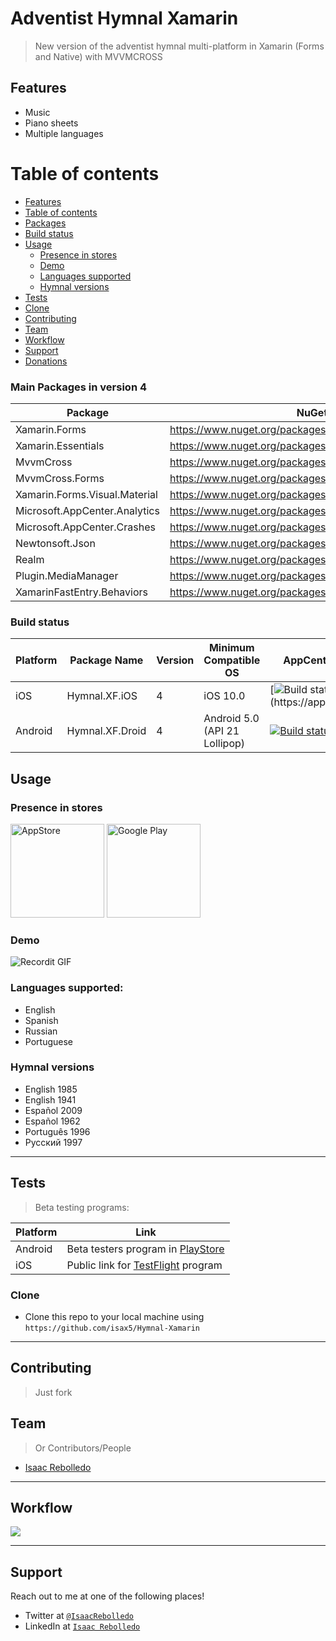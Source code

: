 # Adventist Hymnal Xamarin
> New version of the adventist hymnal multi-platform in Xamarin (Forms and Native) with MVVMCROSS



## Features
- Music
- Piano sheets
- Multiple languages


Table of contents
============

<!--ts-->
   * [Features](#features)
   * [Table of contents](#table-of-contents)
   * [Packages](#main-packages-in-version-4)
   * [Build status](#build-status)
   * [Usage](#usage)
      * [Presence in stores](#presence-in-stores)
      * [Demo](#demo)
      * [Languages supported](#languages-supported)
      * [Hymnal versions](#hymnal-versions)
   * [Tests](#tests)
   * [Clone](#clone)
   * [Contributing](#contributing)
   * [Team](#team)
   * [Workflow](#workflow)
   * [Support](#support)
   * [Donations](#donations-soon)
<!--te-->

### Main Packages in version 4
|Package                       |NuGet Link                                                       |
|------------------------------|-----------------------------------------------------------------|
|Xamarin.Forms                 |https://www.nuget.org/packages/Xamarin.Forms/                    |
|Xamarin.Essentials            |https://www.nuget.org/packages/Xamarin.Essentials/               |
|MvvmCross                     |https://www.nuget.org/packages/MvvmCross/                        |
|MvvmCross.Forms               |https://www.nuget.org/packages/MvvmCross.Forms/                  |
|Xamarin.Forms.Visual.Material |https://www.nuget.org/packages/Xamarin.Forms.Visual.Material/    |
|Microsoft.AppCenter.Analytics |https://www.nuget.org/packages/Microsoft.AppCenter.Analytics/    |
|Microsoft.AppCenter.Crashes   |https://www.nuget.org/packages/Microsoft.AppCenter.Crashes/      |
|Newtonsoft.Json               |https://www.nuget.org/packages/Newtonsoft.Json/                  |
|Realm                         |https://www.nuget.org/packages/Realm/                            |
|Plugin.MediaManager           |https://www.nuget.org/packages/Plugin.MediaManager/              |
|XamarinFastEntry.Behaviors    |https://www.nuget.org/packages/XamarinFastEntry.Behaviors/       |


### Build status
<!-- Original Build links -->
<!-- 
[![Build status](https://build.appcenter.ms/v0.1/apps/3d7e2f21-5600-40b5-91f3-6d57fe1227a4/branches/master/badge)](https://appcenter.ms)
[![Build status](https://build.appcenter.ms/v0.1/apps/a84c27d5-4abc-449e-983e-9b2ac6953ffa/branches/master/badge)](https://appcenter.ms)
 -->
|Platform       |Package Name    |Version           |Minimum Compatible OS         |AppCenter build                                                                                                                           |
|---------------|----------------|------------------|------------------------------|------------------------------------------------------------------------------------------------------------------------------------------|
|iOS            |Hymnal.XF.iOS   |4                 |iOS 10.0                      |[![Build status](https://build.appcenter.ms/v0.1/apps/a84c27d5-4abc-449e-983e-9b2ac6953ffa/branches/master/badge?)](https://appcenter.ms) |
|Android        |Hymnal.XF.Droid |4                 |Android 5.0 (API 21 Lollipop) |[![Build status](https://build.appcenter.ms/v0.1/apps/3d7e2f21-5600-40b5-91f3-6d57fe1227a4/branches/master/badge)](https://appcenter.ms)  |

## Usage

### Presence in stores
<a title="AppStore" href="https://apps.apple.com/us/app/adventist-hymnal/id1153114394" target="_blank"><img width="150" alt="AppStore" src="http://devimages.apple.com.edgekey.net/app-store/marketing/guidelines/images/badge-download-on-the-app-store.svg"></a>
<a title="Google Play" href="https://play.google.com/store/apps/details?id=net.ddns.HimnarioAdventistaSPA" target="_blank"><img width="150" alt="Google Play" src="https://upload.wikimedia.org/wikipedia/commons/thumb/7/78/Google_Play_Store_badge_EN.svg/256px-Google_Play_Store_badge_EN.svg.png"></a>


### Demo
![Recordit GIF](https://recordit.co/IoYOhRUrmB.gif)


### Languages supported:
- English
- Spanish
- Russian
- Portuguese


### Hymnal versions
- English 1985
- English 1941
- Español 2009
- Español 1962
- Português 1996
- Русский 1997

---

## Tests
> Beta testing programs:

|Platform    |Link                                                                                                              |
|------------|------------------------------------------------------------------------------------------------------------------|
|Android     |Beta testers program in [PlayStore](https://play.google.com/store/apps/details?id=net.ddns.HimnarioAdventistaSPA) |
|iOS         |Public link for [TestFlight](https://testflight.apple.com/join/0zTExNbR) program                                  |

### Clone

- Clone this repo to your local machine using `https://github.com/isax5/Hymnal-Xamarin`

---

## Contributing

> Just fork	


## Team

> Or Contributors/People
- [Isaac Rebolledo](https://github.com/isax5/)

---

## Workflow
<!-- 
To modify graph, use: 
https://mermaid-js.github.io/mermaid-live-editor/#/edit/eyJjb2RlIjoiZmxvd2NoYXJ0IFRCO1xuICAgTSAtLT4gQztcbiAgIFUgLS0-IFN0O1xuICAgVHIgLS0-IElucztcbiAgIFAgLS0-IFRyO1xuICAgVHIgLS0-fElzc3Vlc1xcblJlcG9ydHwgUlxuXG4gICBzdWJncmFwaCBBeltBenVyZV1cbiAgICAgIEluc1tmYTpmYS1kYXRhYmFzZSBJbnNpZ2h0XSAtLT4gUFdbZmE6ZmEtaW5mbyBQb3dlciBCSV1cbiAgIGVuZFxuICAgc3ViZ3JhcGggQUNbQXBwIENlbnRlcl1cbiAgICAgIENbZmE6ZmEtY29ncyBDb21waWxlcl0gLS0-IFRbZmE6ZmEtYWxpZ24tbGVmdCBUZXN0XTtcbiAgICAgIFQgLS0-IFVbZmE6ZmEtdXBsb2FkIFNlbmQgdG8gU3RvcmVzXTtcbiAgICAgIFRyW2ZhOmZhLWNoZWNrIEFwcENlbnRlciBUcmFraW5nXTtcbiAgIGVuZFxuICAgc3ViZ3JhcGggUFVbUHVibGlzaF1cbiAgICAgIFN0W2ZhOmZhLWFuZHJvaWQgZmE6ZmEtYXBwbGUgU3RvcmVdIC0tPiBQW2ZhOmZhLW1vYmlsZSBmYTpmYS10YWJsZXQgUHJvZHVjdGlvbl07XG4gICBlbmRcbiAgIHN1YmdyYXBoIFJbZmE6ZmEtZ2l0aHViIEdpdEh1Yl1cbiAgICAgIERbZmE6ZmEtY29kZSBEZXZlbG9wbWVudF0gLS0-IE1bZmE6ZmEtZ2l0IE1haW5dO1xuICAgICAgU1tmYTpmYS1jb21tZW50cyBTcHJpbnRzXSAtLT4gRDtcbiAgICAgIEZbZmE6ZmEtcGx1cyBGZWF0dXJlc10gLS0-IFM7XG4gICBlbmQiLCJtZXJtYWlkIjp7InRoZW1lIjoiZGVmYXVsdCJ9LCJ1cGRhdGVFZGl0b3IiOmZhbHNlfQ
and replace this link to the editor and the next one to "link to svg"
All the information is in the link
Notice that the icons aren't working because maybe SVG doesn't support fa-icons inside
Documentation: https://mermaid-js.github.io/mermaid/
-->
![](https://mermaid.ink/svg/eyJjb2RlIjoiZmxvd2NoYXJ0IFRCO1xuICAgTSAtLT4gQztcbiAgIFUgLS0-IFN0O1xuICAgVHIgLS0-IElucztcbiAgIFAgLS0-IFRyO1xuICAgVHIgLS0-fElzc3Vlc1xcblJlcG9ydHwgUlxuXG4gICBzdWJncmFwaCBBeltBenVyZV1cbiAgICAgIEluc1tmYTpmYS1kYXRhYmFzZSBJbnNpZ2h0XSAtLT4gUFdbZmE6ZmEtaW5mbyBQb3dlciBCSV1cbiAgIGVuZFxuICAgc3ViZ3JhcGggQUNbQXBwIENlbnRlcl1cbiAgICAgIENbZmE6ZmEtY29ncyBDb21waWxlcl0gLS0-IFRbZmE6ZmEtYWxpZ24tbGVmdCBUZXN0XTtcbiAgICAgIFQgLS0-IFVbZmE6ZmEtdXBsb2FkIFNlbmQgdG8gU3RvcmVzXTtcbiAgICAgIFRyW2ZhOmZhLWNoZWNrIEFwcENlbnRlciBUcmFraW5nXTtcbiAgIGVuZFxuICAgc3ViZ3JhcGggUFVbUHVibGlzaF1cbiAgICAgIFN0W2ZhOmZhLWFuZHJvaWQgZmE6ZmEtYXBwbGUgU3RvcmVdIC0tPiBQW2ZhOmZhLW1vYmlsZSBmYTpmYS10YWJsZXQgUHJvZHVjdGlvbl07XG4gICBlbmRcbiAgIHN1YmdyYXBoIFJbZmE6ZmEtZ2l0aHViIEdpdEh1Yl1cbiAgICAgIERbZmE6ZmEtY29kZSBEZXZlbG9wbWVudF0gLS0-IE1bZmE6ZmEtZ2l0IE1haW5dO1xuICAgICAgU1tmYTpmYS1jb21tZW50cyBTcHJpbnRzXSAtLT4gRDtcbiAgICAgIEZbZmE6ZmEtcGx1cyBGZWF0dXJlc10gLS0-IFM7XG4gICBlbmQiLCJtZXJtYWlkIjp7InRoZW1lIjoiZGVmYXVsdCJ9LCJ1cGRhdGVFZGl0b3IiOmZhbHNlfQ)

---

## Support

Reach out to me at one of the following places!

- Twitter at <a href="https://twitter.com/IsaacRebolledo" target="_blank">`@IsaacRebolledo`</a>
- LinkedIn at <a href="https://www.linkedin.com/in/isaac-rebolledo-leal-47387698/" target="_blank">`Isaac Rebolledo`</a>
